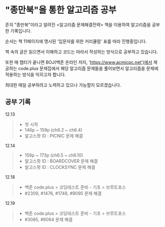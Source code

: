 # "종만북"을 통한 알고리즘 공부

흔히 "종만북"이라고 알려진 <알고리즘 문제해결전략> 책을 이용하여 알고리즘을 공부한 기록입니다.

순서는 책 11페이지에 명시된 '입문자를 위한 커리큘럼' 표를 따라 진행중입니다.

책 속의 글은 읽으면서 이해하고 코드는 따라서 작성하는 방식으로 공부하고 있습니다.

또한 매 챕터가 끝나면 BOJ(백준 온라인 저지, 'https://www.acmicpc.net')에서 제공하는 code.plus 문제집에서 해당 알고리즘 문제들을 풀어보면서 알고리즘을 문제에 적용하는 방식을 익히고자 합니다.

최대한 매일 공부하려고 노력하고 있으나 가능할지 모르겠습니다.

## 공부 기록

12.13

> -   첫 시작
> -   146p ~ 159p (ch6.2 ~ ch6.4)
> -   알고스팟 ID : PICNIC 문제 해결

12.14

> -   159p ~ 173p (ch6.5 ~ ch6.10)
> -   알고스팟 ID : BOARDCOVER 문제 해결
> -   알고스팟 ID : CLOCKSYNC 문제 해결

12.18

> -   백준 code.plus > 코딩테스트 준비 - 기초 > 브루트포스
> -   #2309, #1476, #1748, #9095 문제 해결

12.19

> -   백준 code.plus > 코딩테스트 준비 - 기초 > 브루트포스
> -   #3085, #6064 문제 해결
